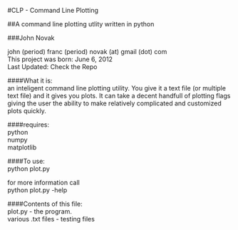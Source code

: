 #CLP - Command Line Plotting

##A command line plotting utlity written in python

###John Novak

john (period) franc (period) novak (at) gmail (dot) com <br />
This project was born: June 6, 2012 <br />
Last Updated: Check the Repo 

####What it is:<br />
  an inteligent command line plotting utility. You give it a text file (or multiple text file) and it gives you plots. It can take a decent handfull of plotting flags giving the user the ability to make relatively complicated and customized plots quickly.

####requires:<br />
python<br />
numpy<br />
matplotlib<br />

####To use:<br />
  python plot.py

  for more information call<br />
    python plot.py -help

####Contents of this file:<br />
plot.py - the program. <br />
various .txt files - testing files
